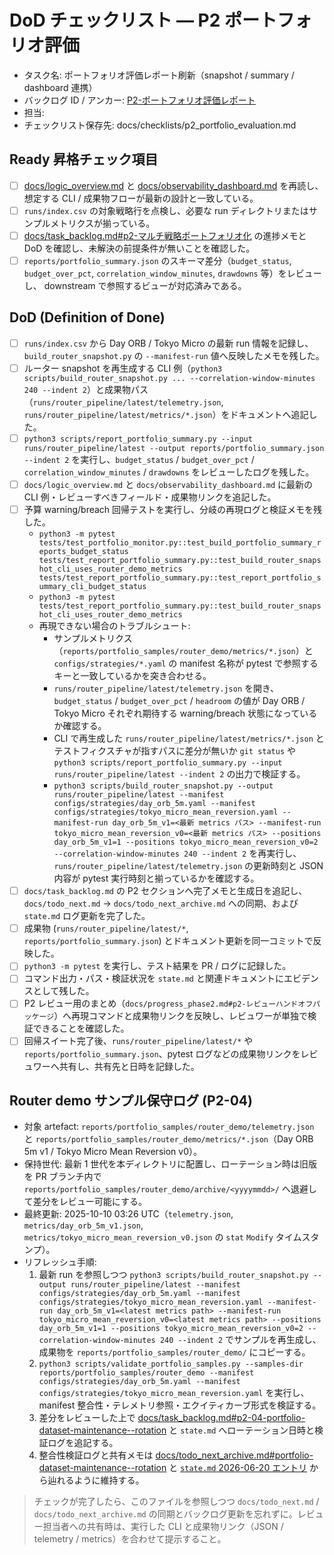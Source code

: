 # DoD チェックリスト — P2 ポートフォリオ評価

- タスク名: ポートフォリオ評価レポート刷新（snapshot / summary / dashboard 連携）
- バックログ ID / アンカー: [P2-ポートフォリオ評価レポート](../task_backlog.md#p2-portfolio-evaluation)
- 担当: <!-- operator_name -->
- チェックリスト保存先: docs/checklists/p2_portfolio_evaluation.md

## Ready 昇格チェック項目
- [ ] [docs/logic_overview.md](../logic_overview.md) と [docs/observability_dashboard.md](../observability_dashboard.md) を再読し、想定する CLI / 成果物フローが最新の設計と一致している。
- [ ] `runs/index.csv` の対象戦略行を点検し、必要な run ディレクトリまたはサンプルメトリクスが揃っている。
- [ ] [docs/task_backlog.md#p2-マルチ戦略ポートフォリオ化](../task_backlog.md#p2-マルチ戦略ポートフォリオ化) の進捗メモと DoD を確認し、未解決の前提条件が無いことを確認した。
- [ ] `reports/portfolio_summary.json` のスキーマ差分（`budget_status`, `budget_over_pct`, `correlation_window_minutes`, `drawdowns` 等）をレビューし、 downstream で参照するビューが対応済みである。

## DoD (Definition of Done)
- [ ] `runs/index.csv` から Day ORB / Tokyo Micro の最新 run 情報を記録し、`build_router_snapshot.py` の `--manifest-run` 値へ反映したメモを残した。
- [ ] ルーター snapshot を再生成する CLI 例（`python3 scripts/build_router_snapshot.py ... --correlation-window-minutes 240 --indent 2`）と成果物パス（`runs/router_pipeline/latest/telemetry.json`, `runs/router_pipeline/latest/metrics/*.json`）をドキュメントへ追記した。
- [ ] `python3 scripts/report_portfolio_summary.py --input runs/router_pipeline/latest --output reports/portfolio_summary.json --indent 2` を実行し、`budget_status` / `budget_over_pct` / `correlation_window_minutes` / `drawdowns` をレビューしたログを残した。
- [ ] `docs/logic_overview.md` と `docs/observability_dashboard.md` に最新の CLI 例・レビューすべきフィールド・成果物リンクを追記した。
- [ ] 予算 warning/breach 回帰テストを実行し、分岐の再現ログと検証メモを残した。
  - `python3 -m pytest tests/test_portfolio_monitor.py::test_build_portfolio_summary_reports_budget_status tests/test_report_portfolio_summary.py::test_build_router_snapshot_cli_uses_router_demo_metrics tests/test_report_portfolio_summary.py::test_report_portfolio_summary_cli_budget_status`
  - `python3 -m pytest tests/test_report_portfolio_summary.py::test_build_router_snapshot_cli_uses_router_demo_metrics`
  - 再現できない場合のトラブルシュート:
    - サンプルメトリクス（`reports/portfolio_samples/router_demo/metrics/*.json`）と `configs/strategies/*.yaml` の manifest 名称が pytest で参照するキーと一致しているかを突き合わせる。
    - `runs/router_pipeline/latest/telemetry.json` を開き、`budget_status` / `budget_over_pct` / `headroom` の値が Day ORB / Tokyo Micro それぞれ期待する warning/breach 状態になっているか確認する。
    - CLI で再生成した `runs/router_pipeline/latest/metrics/*.json` とテストフィクスチャが指すパスに差分が無いか `git status` や `python3 scripts/report_portfolio_summary.py --input runs/router_pipeline/latest --indent 2` の出力で検証する。
    - `python3 scripts/build_router_snapshot.py --output runs/router_pipeline/latest --manifest configs/strategies/day_orb_5m.yaml --manifest configs/strategies/tokyo_micro_mean_reversion.yaml --manifest-run day_orb_5m_v1=<最新 metrics パス> --manifest-run tokyo_micro_mean_reversion_v0=<最新 metrics パス> --positions day_orb_5m_v1=1 --positions tokyo_micro_mean_reversion_v0=2 --correlation-window-minutes 240 --indent 2` を再実行し、`runs/router_pipeline/latest/telemetry.json` の更新時刻と JSON 内容が pytest 実行時刻と揃っているかを確認する。
- [ ] `docs/task_backlog.md` の P2 セクションへ完了メモと生成日を追記し、`docs/todo_next.md` → `docs/todo_next_archive.md` への同期、および `state.md` ログ更新を完了した。
- [ ] 成果物 (`runs/router_pipeline/latest/*`, `reports/portfolio_summary.json`) とドキュメント更新を同一コミットで反映した。
- [ ] `python3 -m pytest` を実行し、テスト結果を PR / ログに記録した。
- [ ] コマンド出力・パス・検証状況を `state.md` と関連ドキュメントにエビデンスとして残した。
- [ ] P2 レビュー用のまとめ（`docs/progress_phase2.md#p2-レビューハンドオフパッケージ`）へ再現コマンドと成果物リンクを反映し、レビュワーが単独で検証できることを確認した。
- [ ] 回帰スイート完了後、`runs/router_pipeline/latest/*` や `reports/portfolio_summary.json`、pytest ログなどの成果物リンクをレビュワーへ共有し、共有先と日時を記録した。

## Router demo サンプル保守ログ (P2-04)

- 対象 artefact: `reports/portfolio_samples/router_demo/telemetry.json` と `reports/portfolio_samples/router_demo/metrics/*.json`（Day ORB 5m v1 / Tokyo Micro Mean Reversion v0）。
- 保持世代: 最新 1 世代を本ディレクトリに配置し、ローテーション時は旧版を PR ブランチ内で `reports/portfolio_samples/router_demo/archive/<yyyymmdd>/` へ退避して差分をレビュー可能にする。
- 最終更新: 2025-10-10 03:26 UTC（`telemetry.json`, `metrics/day_orb_5m_v1.json`, `metrics/tokyo_micro_mean_reversion_v0.json` の `stat` `Modify` タイムスタンプ）。
- リフレッシュ手順:
  1. 最新 run を参照しつつ `python3 scripts/build_router_snapshot.py --output runs/router_pipeline/latest --manifest configs/strategies/day_orb_5m.yaml --manifest configs/strategies/tokyo_micro_mean_reversion.yaml --manifest-run day_orb_5m_v1=<latest metrics path> --manifest-run tokyo_micro_mean_reversion_v0=<latest metrics path> --positions day_orb_5m_v1=1 --positions tokyo_micro_mean_reversion_v0=2 --correlation-window-minutes 240 --indent 2` でサンプルを再生成し、成果物を `reports/portfolio_samples/router_demo/` にコピーする。
  2. `python3 scripts/validate_portfolio_samples.py --samples-dir reports/portfolio_samples/router_demo --manifest configs/strategies/day_orb_5m.yaml --manifest configs/strategies/tokyo_micro_mean_reversion.yaml` を実行し、manifest 整合性・テレメトリ参照・エクイティカーブ形式を検証する。
  3. 差分をレビューした上で [docs/task_backlog.md#p2-04-portfolio-dataset-maintenance--rotation](../task_backlog.md#p2-04-portfolio-dataset-maintenance--rotation) と `state.md` へローテーション日時と検証ログを追記する。
  4. 整合性検証ログと共有メモは [docs/todo_next_archive.md#portfolio-dataset-maintenance--rotation](../todo_next_archive.md#portfolio-dataset-maintenance--rotation) と [`state.md` 2026-06-20 エントリ](../../state.md) から辿れるように維持する。

> チェックが完了したら、このファイルを参照しつつ `docs/todo_next.md` / `docs/todo_next_archive.md` の同期とバックログ更新を忘れずに。レビュー担当者への共有時は、実行した CLI と成果物リンク（JSON / telemetry / metrics）を合わせて提示すること。
